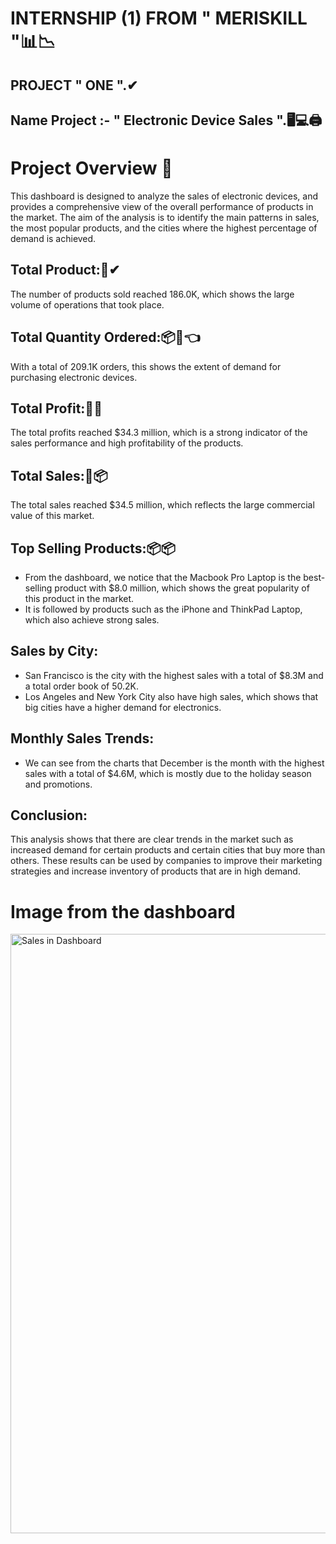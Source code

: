 # INTERNSHIP (1) FROM " MERISKILL "📊📉
## PROJECT " ONE ".✔
## Name Project :- " Electronic Device Sales ".🖥️💻🖨️

# Project Overview 📝
This dashboard is designed to analyze the sales of electronic devices, and provides a comprehensive view of the overall performance of products in the market. The aim of the analysis is to identify the main patterns in sales, the most popular products, and the cities where the highest percentage of demand is achieved.

## Total Product:🎁✔
The number of products sold reached 186.0K, which shows the large volume of operations that took place.

## Total Quantity Ordered:📦📝👈
With a total of 209.1K orders, this shows the extent of demand for purchasing electronic devices.

## Total Profit:💸💸
The total profits reached $34.3 million, which is a strong indicator of the sales performance and high profitability of the products.

## Total Sales:💸📦
The total sales reached $34.5 million, which reflects the large commercial value of this market.

## Top Selling Products:📦📦
- From the dashboard, we notice that the Macbook Pro Laptop is the best-selling product with $8.0 million, which shows the great popularity of this product in the market.
- It is followed by products such as the iPhone and ThinkPad Laptop, which also achieve strong sales.

## Sales by City:
- San Francisco is the city with the highest sales with a total of $8.3M and a total order book of 50.2K.
- Los Angeles and New York City also have high sales, which shows that big cities have a higher demand for electronics.

## Monthly Sales Trends:
- We can see from the charts that December is the month with the highest sales with a total of $4.6M, which is mostly due to the holiday season and promotions.

## Conclusion:

This analysis shows that there are clear trends in the market such as increased demand for certain products and certain cities that buy more than others. These results can be used by companies to improve their marketing strategies and increase inventory of products that are in high demand.

# Image from the dashboard
<img width="959" alt="Sales in Dashboard" src="https://github.com/user-attachments/assets/140dc944-347b-44cf-b43f-0507f4802777">
